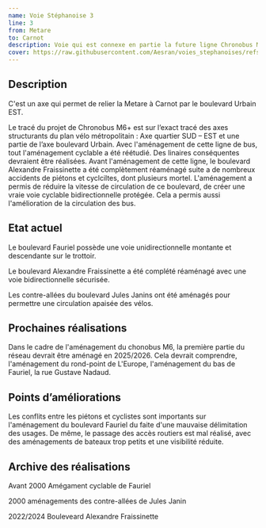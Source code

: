 ```yaml
---
name: Voie Stéphanoise 3
line: 3
from: Metare
to: Carnot
description: Voie qui est connexe en partie la future ligne Chronobus M6.
cover: https://raw.githubusercontent.com/Aesran/voies_stephanoises/refs/heads/main/assets/hero.jpeg
---
```

## Description
C'est un axe qui permet de relier la Metare à Carnot par le boulevard Urbain EST.

Le tracé du projet de Chronobus M6+ est sur l’exact tracé des axes structurants du plan vélo métropolitain : Axe quartier SUD – EST et une partie de l’axe boulevard Urbain.
Avec l'aménagement de cette ligne de bus, tout l'aménagement cyclable a été réétudié. Des linaires conséquentes devraient être réalisées.
Avant l'aménagement de cette ligne, le boulevard Alexandre Fraissinette a été complètement réaménagé suite a de nombreux accidents de piétons et cyclciltes, dont plusieurs mortel. L'aménagement a permis de réduire la vitesse de circulation de ce boulevard, de créer une vraie voie cyclable bidirectionnelle protégée. Cela a permis aussi l'amélioration de la circulation des bus.

## Etat actuel

Le boulevard Fauriel possède une voie unidirectionnelle montante et descendante sur le trottoir.

Le boulevard Alexandre Fraissinette a été complété réaménagé avec une voie bidirectionnelle sécurisée.

Les contre-allées du boulevard Jules Janins ont été aménagés pour permettre une circulation apaisée des vélos. 

## Prochaines réalisations 
Dans le cadre de l'aménagement du chonobus M6, la première partie du réseau devrait être aménagé en 2025/2026.
Cela devrait comprendre, l'aménagement du rond-point de L'Europe, l'aménagement du bas de Fauriel, la rue Gustave Nadaud.

## Points d’améliorations
Les conflits entre les piétons et cyclistes sont importants sur l'aménagement du boulevard Fauriel du faite d'une mauvaise délimitation des usages. De même, le passage des accès routiers est mal réalisé, avec des aménagements de bateaux trop petits et une visibilité réduite.

## Archive des réalisations
Avant 2000 Amégament cyclable de Fauriel

2000 aménagements des contre-allées de Jules Janin 

2022/2024 Bouleveard Alexandre Fraissinette